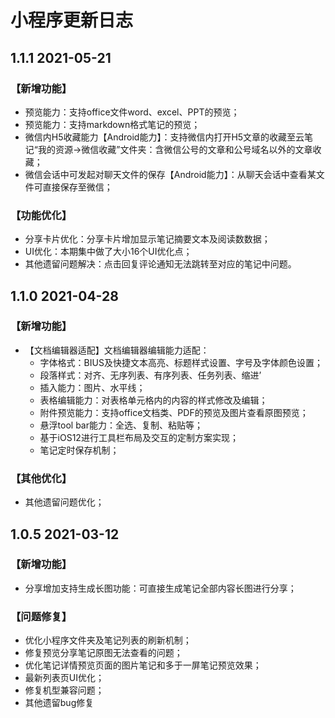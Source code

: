 # 小程序更新日志

## 1.1.1   2021-05-21

### 【新增功能】 

* 预览能力：支持office文件word、excel、PPT的预览；
* 预览能力：支持markdown格式笔记的预览；
* 微信内H5收藏能力【Android能力】：支持微信内打开H5文章的收藏至云笔记“我的资源-&gt;微信收藏”文件夹：含微信公号的文章和公号域名以外的文章收藏；
* 微信会话中可发起对聊天文件的保存【Android能力】：从聊天会话中查看某文件可直接保存至微信；

### 【功能优化】

* 分享卡片优化：分享卡片增加显示笔记摘要文本及阅读数数据；
* UI优化：本期集中做了大小16个UI优化点；
* 其他遗留问题解决：点击回复评论通知无法跳转至对应的笔记中问题。

## 1.1.0   2021-04-28

### 【新增功能】

* 【文档编辑器适配】文档编辑器编辑能力适配：
  * 字体格式：BIUS及快捷文本高亮、标题样式设置、字号及字体颜色设置；
  * 段落样式：对齐、无序列表、有序列表、任务列表、缩进’
  * 插入能力：图片、水平线；
  * 表格编辑能力：对表格单元格内的内容的样式修改及编辑；
  * 附件预览能力：支持office文档类、PDF的预览及图片查看原图预览；
  * 悬浮tool bar能力：全选、复制、粘贴等；
  * 基于iOS12进行工具栏布局及交互的定制方案实现；
  * 笔记定时保存机制；

### 【其他优化】

* 其他遗留问题优化；

## 1.0.5   2021-03-12

### 【新增功能】

* 分享增加支持生成长图功能：可直接生成笔记全部内容长图进行分享； 

### 【问题修复】

* 优化小程序文件夹及笔记列表的刷新机制； 
* 修复预览分享笔记原图无法查看的问题； 
* 优化笔记详情预览页面的图片笔记和多于一屏笔记预览效果； 
* 最新列表页UI优化； 
* 修复机型兼容问题； 
* 其他遗留bug修复

### 

